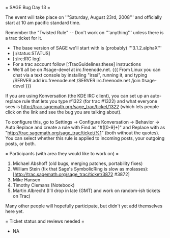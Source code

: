 = SAGE Bug Day 13 =

The event will take place on '''Saturday, August 23rd, 2008''' and officially start at 10 am pacific standard time.

Remember the "Twisted Rule" -- Don't work on '''anything''' unless there is a trac ticket for it.

 * The base version of SAGE we'll start with is (probably) '''3.1.2.alphaX'''
 * [:/status:STATUS]
 * [:/irc:IRC log]
 * For a trac account follow [:TracGuidelines:these] instructions
 * We'll all be on #sage-devel at irc.freenode.net.
{{{
From Linux you can chat via a text console by installing "irssi", running it, and typing
  /SERVER add irc.freenode.net
  /SERVER irc.freenode.net
  /join #sage-devel
}}}

If you are using Konversation (the KDE IRC client), you can set up an auto-replace rule that lets you type #1322 (for trac #1322) and what everyone sees is http://trac.sagemath.org/sage_trac/ticket/1322 (which lets people click on the link and see the bug you are talking about).

To configure this, go to Settings -> Configure Konversation -> Behavior -> Auto Replace and create a rule with Find as "#([0-9]+)" and Replace with as "http://trac.sagemath.org/sage_trac/ticket/%1" (both without the quotes).  You can select whether this rule is applied to incoming posts, your outgoing posts, or both.

= Participants (with area they would like to work on) =
 1. Michael Abshoff (old bugs, merging patches, portability fixes)
 2. William Stein (fix that Sage's SymbolicRing is slow as molasses): [http://trac.sagemath.org/sage_trac/ticket/3872 #3872]
 3. Mike Hansen
 4. Timothy Clemans (Notebook)
 5. Martin Albrecht (I'll drop in late (GMT) and work on random-ish tickets on Trac)

Many other people will hopefully participate, but didn't yet add themselves here yet.

= Ticket status and reviews needed =
 * NA
